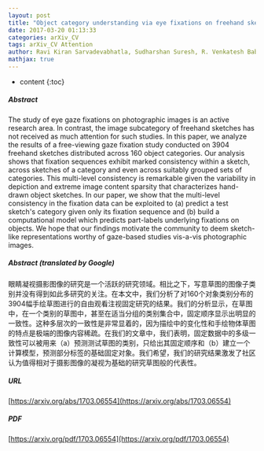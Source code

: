 ```yaml
---
layout: post
title: "Object category understanding via eye fixations on freehand sketches"
date: 2017-03-20 01:13:33
categories: arXiv_CV
tags: arXiv_CV Attention
author: Ravi Kiran Sarvadevabhatla, Sudharshan Suresh, R. Venkatesh Babu
mathjax: true
---
```


* content
{:toc}

##### Abstract
The study of eye gaze fixations on photographic images is an active research area. In contrast, the image subcategory of freehand sketches has not received as much attention for such studies. In this paper, we analyze the results of a free-viewing gaze fixation study conducted on 3904 freehand sketches distributed across 160 object categories. Our analysis shows that fixation sequences exhibit marked consistency within a sketch, across sketches of a category and even across suitably grouped sets of categories. This multi-level consistency is remarkable given the variability in depiction and extreme image content sparsity that characterizes hand-drawn object sketches. In our paper, we show that the multi-level consistency in the fixation data can be exploited to (a) predict a test sketch's category given only its fixation sequence and (b) build a computational model which predicts part-labels underlying fixations on objects. We hope that our findings motivate the community to deem sketch-like representations worthy of gaze-based studies vis-a-vis photographic images.

##### Abstract (translated by Google)
眼睛凝视摄影图像的研究是一个活跃的研究领域。相比之下，写意草图的图像子类别并没有得到如此多研究的关注。在本文中，我们分析了对160个对象类别分布的3904幅手绘草图进行的自由观看注视固定研究的结果。我们的分析显示，在草图中，在一个类别的草图中，甚至在适当分组的类别集合中，固定顺序显示出明显的一致性。这种多层次的一致性是非常显着的，因为描绘中的变化性和手绘物体草图的特点是极端的图像内容稀疏。在我们的文章中，我们表明，固定数据中的多级一致性可以被用来（a）预测测试草图的类别，只给出其固定顺序和（b）建立一个计算模型，预测部分标签的基础固定对象。我们希望，我们的研究结果激发了社区认为值得相对于摄影图像的凝视为基础的研究草图般的代表性。

##### URL
[https://arxiv.org/abs/1703.06554](https://arxiv.org/abs/1703.06554)

##### PDF
[https://arxiv.org/pdf/1703.06554](https://arxiv.org/pdf/1703.06554)

